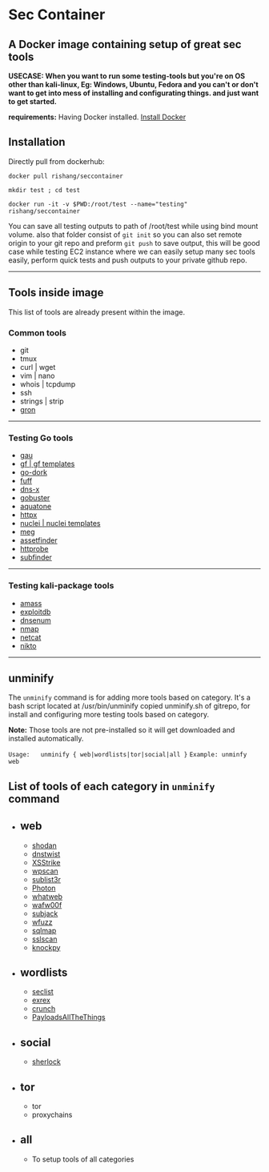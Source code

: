 # Sec Container

## A Docker image containing setup of great sec tools

**USECASE: When you want to run some testing-tools but you're on OS other than kali-linux, Eg: Windows, Ubuntu, Fedora
and you can't or don't want to get into mess of installing and configurating things. and just want to get started.**

**requirements:** Having Docker installed. [Install Docker](https://docs.docker.com/engine/install/)

## Installation

Directly pull from dockerhub:

    docker pull rishang/seccontainer

    mkdir test ; cd test
    
    docker run -it -v $PWD:/root/test --name="testing" rishang/seccontainer

You can save all testing outputs to path of /root/test while using bind mount volume. also that folder consist of `git init` so you can also set remote origin to your git repo and preform `git push` to save output, this will be good case while testing EC2 instance where we can easily setup many sec tools easily, perform quick tests and push outputs to your private github repo.

-----------------

## Tools inside image

This list of tools are already present within the image.

### Common tools

- git
- tmux
- curl | wget
- vim | nano
- whois | tcpdump
- ssh
- strings | strip
- [gron](https://github.com/tomnomnom/gron)

-----------------

### Testing Go tools

- [gau](https://www.github.com/lc/gau)
- [gf | gf templates](https://www.github.com/tomnomnom/gf)
- [go-dork](https://www.github.com/dwisiswant0/go-dork)
- [fuff](https://www.github.com/ffuf/ffuf)
- [dns-x](https://www.github.com/projectdiscovery/dnsx/)
- [gobuster](https://www.github.com/OJ/gobuster)
- [aquatone](https://www.github.com/michenriksen/aquatone)
- [httpx](https://www.github.com/projectdiscovery/httpx/)
- [nuclei | nuclei templates](https://www.github.com/projectdiscovery/nuclei/)
- [meg](https://www.github.com/tomnomnom/meg)
- [assetfinder](https://www.github.com/tomnomnom/assetfinder)
- [httprobe](https://www.github.com/tomnomnom/httprobe)
- [subfinder](https://www.github.com/projectdiscovery/subfinder/)

-----------------

### Testing kali-package tools

- [amass](https://github.com/OWASP/Amass)
- [exploitdb](https://www.exploit-db.com/)
- [dnsenum](https://tools.kali.org/information-gathering/dnsenum)
- [nmap](https://nmap.org/)
- [netcat](https://en.wikipedia.org/wiki/Netcat)
- [nikto](https://cirt.net/Nikto2)

-----------------

## unminify

The `unminify` command is for adding more tools based on category. It's a bash script located at /usr/bin/unminify copied unminify.sh of gitrepo, for install and configuring more testing tools based on category.

**Note:** Those tools are not pre-installed so it will get downloaded and installed automatically.

`Usage:   unminify { web|wordlists|tor|social|all }`
`Example: unminfy web`

## List of tools of each category in `unminify` command

- ## web
  
  - [shodan](https://cli.shodan.io/)
  - [dnstwist](https://github.com/elceef/dnstwist)
  - [XSStrike](https://github.com/s0md3v/XSStrike)
  - [wpscan](https://github.com/wpscanteam/wpscan)
  - [sublist3r](https://github.com/aboul3la/Sublist3r)
  - [Photon](https://github.com/s0md3v/Photon)
  - [whatweb](https://github.com/urbanadventurer/WhatWeb)
  - [wafw00f](https://github.com/EnableSecurity/wafw00f)
  - [subjack](https://github.com/haccer/subjack)
  - [wfuzz](https://github.com/xmendez/wfuzz)
  - [sqlmap](https://github.com/sqlmapproject/sqlmap)
  - [sslscan](https://github.com/rbsec/sslscan)
  - [knockpy](https://github.com/guelfoweb/knock)

- ## wordlists

  - [seclist](https://github.com/danielmiessler/SecLists)
  - [exrex](https://github.com/asciimoo/exrex)
  - [crunch](https://tools.kali.org/password-attacks/crunch)
  - [PayloadsAllTheThings](https://github.com/swisskyrepo/PayloadsAllTheThings)

- ## social

  - [sherlock](https://github.com/sherlock-project/sherlock)

- ## tor

  - tor
  - proxychains

- ## all

  - To setup tools of all categories
